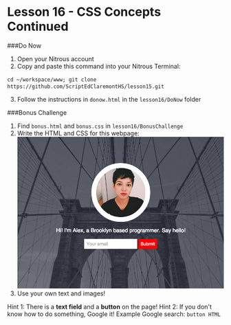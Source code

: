 Lesson 16 - CSS Concepts Continued
========

###Do Now

1. Open your Nitrous account 
2. Copy and paste this command into your Nitrous Terminal:

  ```
  cd ~/workspace/www; git clone https://github.com/ScriptEdClaremontHS/lesson15.git
  ```
3. Follow the instructions in `donow.html` in the `lesson16/DoNow` folder 

###Bonus Challenge

1. Find `bonus.html` and `bonus.css` in `lesson16/BonusChallenge`
2. Write the HTML and CSS for this webpage:
  ![Bonus Challenge](images/lesson16bonus.png)
3. Use your own text and images!

Hint 1: There is a **text field** and a **button** on the page! 
Hint 2: If you don't know how to do something, Google it! Example Google search: `button HTML`

